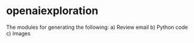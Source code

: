 # openaiexploration

The modules for generating the following:
a) Review email
b) Python code
c) Images
